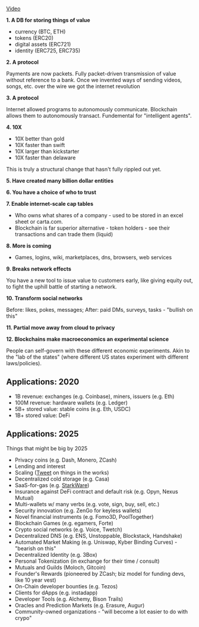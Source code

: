 ---
---

[Video](https://www.youtube.com/watch?v=3jPYk7ucrjo&t=516s)

**1. A DB for storing things of value**

- currency (BTC, ETH)
- tokens (ERC20)
- digital assets (ERC721)
- identity (ERC725, ERC735)

**2. A protocol**

Payments are now packets. Fully packet-driven transmission of value without reference to a bank. Once we invented ways of sending videos, songs, etc. over the wire we got the internet revolution

**3. A protocol**

Internet allowed programs to autonomously communicate. Blockchain allows them to autonomously transact. Fundemental for "intelligent agents".

**4. 10X**

- 10X better than gold
- 10X faster than swift
- 10X larger than kickstarter
- 10X faster than delaware

This is truly a structural change that hasn't fully rippled out yet.

**5. Have created many billion dollar entities**

**6. You have a choice of who to trust**

**7. Enable internet-scale cap tables**

- Who owns what shares of a company - used to be stored in an excel sheet or carta.com.
- Blockchain is far superior alternative - token holders - see their transactions and can trade them (liquid)

**8. More is coming**

- Games, logins, wiki, marketplaces, dns, browsers, web services

**9. Breaks network effects**

You have a new tool to issue value to customers early, like giving equity out, to fight the uphill battle of starting a network.

**10. Transform social networks**

Before: likes, pokes, messages; After: paid DMs, surveys, tasks - "bullish on this"

**11. Partial move away from cloud to privacy**

**12. Blockchains make macroeconomics an experimental science**

People can self-govern with these different economic experiments. Akin to the "lab of the states" (where different US states experiment with different laws/policies).

## Applications: 2020

- 1B revenue: exchanges (e.g. Coinbase), miners, issuers (e.g. Eth)
- 100M revenue: hardware wallets (e.g. Ledger)
- 5B+ stored value: stable coins (e.g. Eth, USDC)
- 1B+ stored value: DeFi

## Applications: 2025

Things that might be big by 2025

- Privacy coins (e.g. Dash, Monero, ZCash)
- Lending and interest
- Scaling ([Tweet](https://twitter.com/devinawalsh/status/1186305859137224710) on things in the works)
- Decentralized cold storage (e.g. Casa)
- SaaS-for-gas (e.g. [StarkWare](https://starkware.co/))
- Insurance against DeFi contract and default risk (e.g. Opyn, Nexus Mutual)
- Multi-wallets w/ many verbs (e.g. vote, sign, buy, sell, etc.)
- Security innovation (e.g. ZenGo for keyless wallets)
- Novel financial instruments (e.g. Fomo3D, PoolTogether)
- Blockchain Games (e.g. egamers, Forte)
- Crypto social networks (e.g. Voice, Twetch)
- Decentralized DNS (e.g. ENS, Unstoppable, Blockstack, Handshake)
- Automated Market Making (e.g. Uniswap, Kyber Binding Curves) - "bearish on this"
- Decentralized Identity (e.g. 3Box)
- Personal Tokenization (in exchange for their time / consult)
- Mutuals and Guilds (Moloch, Gitcoin)
- Founder's Rewards (pioneered by ZCash; biz model for funding devs, like 10 year vest)
- On-Chain developer bounties (e.g. Tezos)
- Clients for dApps (e.g. instadapp)
- Developer Tools (e.g. Alchemy, Bison Trails)
- Oracles and Prediction Markets (e.g. Erasure, Augur)
- Community-owned organizations - "will become a lot easier to do with crypo"
